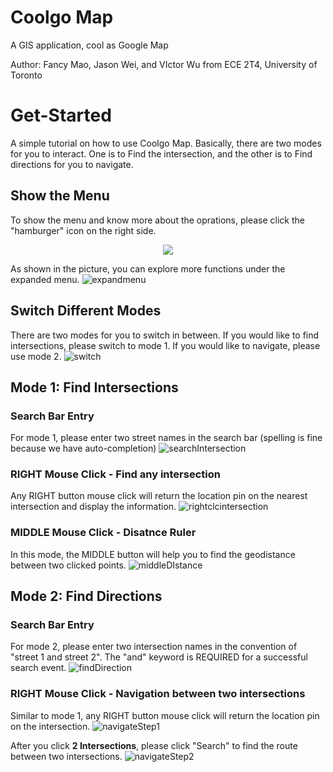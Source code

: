 # Coolgo Map
A GIS application, cool as Google Map

Author: Fancy Mao, Jason Wei, and VIctor Wu from ECE 2T4, University of Toronto 

# Get-Started
A simple tutorial on how to use Coolgo Map. Basically, there are two modes for you to interact. One is to Find the intersection, and the other is to Find directions for you to navigate.

## Show the Menu
To show the menu and know more about the oprations, please click the "hamburger" icon on the right side.
<p align="center">
  <img src=assets/menuclose.png>
</p>


As shown in the picture, you can explore more functions under the expanded menu.
![expandmenu](assets/expandmenu.png)

## Switch Different Modes
There are two modes for you to switch in between. If you would like to find intersections, please switch to mode 1. If you would like to navigate, please use mode 2.
![switch](assets/introSwitch.png)

## Mode 1: Find Intersections
### Search Bar Entry
For mode 1, please enter two street names in the search bar (spelling is fine because we have auto-completion)
![searchIntersection](assets/searchIntersection.png)

### RIGHT Mouse Click - Find any intersection
Any RIGHT button mouse click will return the location pin on the nearest intersection and display the information.
![rightclcintersection](assets/findIntersectionClick.png)

### MIDDLE Mouse Click - Disatnce Ruler
In this mode, the MIDDLE button will help you to find the geodistance between two clicked points.
![middleDIstance](assets/distanceRuler.png)

## Mode 2: Find Directions
### Search Bar Entry
For mode 2, please enter two intersection names in the convention of "street 1 and street 2". The "and" keyword is REQUIRED for a successful search event.
![findDirection](assets/searchDirection.png)


### RIGHT Mouse Click - Navigation between two intersections
Similar to mode 1, any RIGHT button mouse click will return the location pin on the intersection.
![navigateStep1](assets/searchDirectionstep1.png)

After you click **2 Intersections**, please click "Search" to find the route between two intersections.
![navigateStep2](assets/findDirectionstep2.png)


